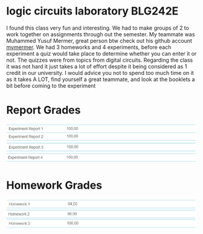 # logic circuits laboratory BLG242E
I found this class very fun and interesting. We had to make groups of 2 to work together on assignments through out the semester. My teammate was Muhammed Yusuf Mermer, great person btw check out his github account [mymermer](https://github.com/mymermer). We had 3 homeworks and 4 experiments, before each experiment a quiz would take place to determine whether you can enter it or not. The quizzes were from topics from digital circuits.
Regarding the class it was not hard it just takes a lot of effort despite it being considered as 1 credit in our university. I would advice you not to spend too much time on it as it takes A LOT, find yourself a great teammate, and look at the booklets a bit before coming to the experiment

# Report Grades
![my marks](https://github.com/AbdullahSh20/BLG242E/blob/main/reports.jpg)
# Homework Grades
![my marks](https://github.com/AbdullahSh20/BLG242E/blob/main/Lab%20hws.jpg)
